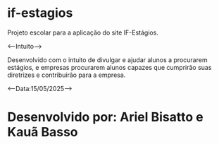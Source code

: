 # if-estagios
Projeto escolar para a aplicação do site IF-Estágios.

<--Intuito-->

Desenvolvido com o intuito de divulgar e ajudar alunos a procurarem estágios, e empresas procurarem alunos capazes que cumprirão suas diretrizes
e contribuirão para a empresa.

<--Data:15/05/2025-->

# Desenvolvido por: Ariel Bisatto e Kauã Basso
